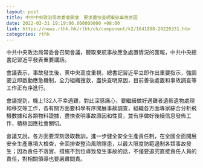 ```yaml
---
layout: post
title: 中共中央政治局常委會開會　要求盡快查明東航事故原因
date: 2022-03-31 19:19:06.000000000 +08:00
link: https://news.rthk.hk/rthk/ch/component/k2/1641898-20220331.htm
categories: rthk
---
```


中共中央政治局常委會召開會議，聽取東航事故應急處置情況的匯報，中共中央總書記習近平發表重要講話。

會議表示，事故發生後，黨中央高度重視，總書記習近平立即作出重要指示，強調要立即啟動應急機制，全力組織搜救，盡快查明原因，目前善後處置和事故調查等工作正有序進行。

會議提到，機上132人不幸遇難，對此深感痛心，要繼續做好遇難者遺骸遺物處理和移交等工作，各有關方面要科學有序開展事故調查，組織各方面專家綜合分析飛機數據和各類物料證據，盡快查明事故原因和性質，並有序做好後續信息發佈工作，積極回應社會關切。

會議又說，各方面要深刻汲取教訓，進一步健全安全生產責任制，在全國全面開展安全生產專項大檢查，全面排查整治風險隱患，以最大限度防範遏制各類事故發生；因為責任不落實、措施不到位導致發生事故的話，不僅要追究直接責任人員的責任，對相關領導也要嚴肅問責。
